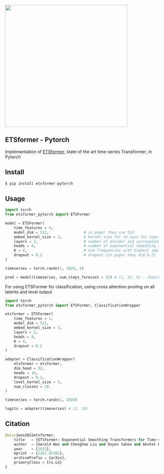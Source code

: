 <img src="./etsformer.png" width="400px"></img>

## ETSformer - Pytorch

Implementation of <a href="https://arxiv.org/abs/2202.01381">ETSformer</a>, state of the art time-series Transformer, in Pytorch

## Install

```py
$ pip install etsformer-pytorch
```

## Usage

```py
import torch
from etsformer_pytorch import ETSFormer

model = ETSFormer(
    time_features = 4,
    model_dim = 512,                # in paper they use 512
    embed_kernel_size = 3,          # kernel size for 1d conv for input embedding
    layers = 2,                     # number of encoder and corresponding decoder layers
    heads = 8,                      # number of exponential smoothing attention heads
    K = 4,                          # num frequencies with highest amplitude to keep (attend to)
    dropout = 0.2                   # dropout (in paper they did 0.2)
)

timeseries = torch.randn(1, 1024, 4)

pred = model(timeseries, num_steps_forecast = 32) # (1, 32, 4) - (batch, num steps forecast, num time features)
```

For using ETSFormer for classification, using cross attention pooling on all latents and level output

```py
import torch
from etsformer_pytorch import ETSFormer, ClassificationWrapper

etsformer = ETSFormer(
    time_features = 1,
    model_dim = 512,
    embed_kernel_size = 3,
    layers = 2,
    heads = 8,
    K = 4,
    dropout = 0.2
)

adapter = ClassificationWrapper(
    etsformer = etsformer,
    dim_head = 32,
    heads = 16,
    dropout = 0.2,
    level_kernel_size = 5,
    num_classes = 10
)

timeseries = torch.randn(1, 1024)

logits = adapter(timeseries) # (1, 10)
```

## Citation

```py
@misc{woo2022etsformer,
    title   = {ETSformer: Exponential Smoothing Transformers for Time-series Forecasting}, 
    author  = {Gerald Woo and Chenghao Liu and Doyen Sahoo and Akshat Kumar and Steven Hoi},
    year    = {2022},
    eprint  = {2202.01381},
    archivePrefix = {arXiv},
    primaryClass = {cs.LG}
}
```
